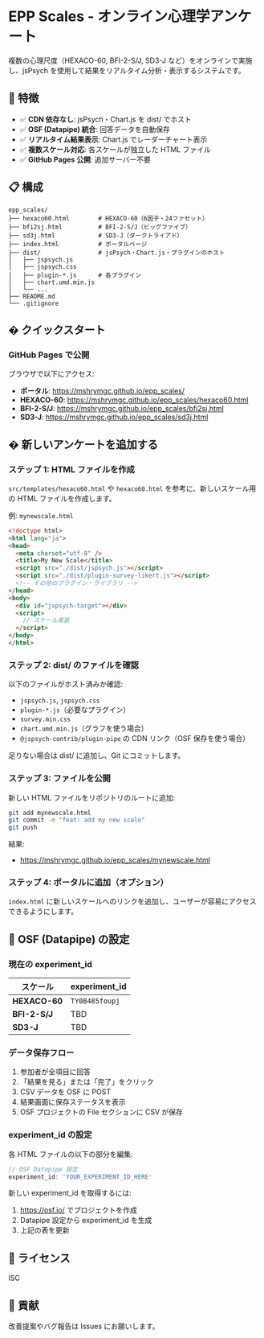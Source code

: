 # EPP Scales - オンライン心理学アンケート

複数の心理尺度（HEXACO-60, BFI-2-S/J, SD3-J など）をオンラインで実施し、jsPsych を使用して結果をリアルタイム分析・表示するシステムです。

## 🚀 特徴

- ✅ **CDN 依存なし**: jsPsych・Chart.js を dist/ でホスト
- ✅ **OSF (Datapipe) 統合**: 回答データを自動保存
- ✅ **リアルタイム結果表示**: Chart.js でレーダーチャート表示
- ✅ **複数スケール対応**: 各スケールが独立した HTML ファイル
- ✅ **GitHub Pages 公開**: 追加サーバー不要

## 📋 構成

```
epp_scales/
├── hexaco60.html        # HEXACO-60（6因子・24ファセット）
├── bfi2sj.html          # BFI-2-S/J（ビッグファイブ）
├── sd3j.html            # SD3-J（ダークトライアド）
├── index.html           # ポータルページ
├── dist/                # jsPsych・Chart.js・プラグインのホスト
│   ├── jspsych.js
│   ├── jspsych.css
│   ├── plugin-*.js      # 各プラグイン
│   ├── chart.umd.min.js
│   └── ...
├── README.md
└── .gitignore
```

## � クイックスタート

### GitHub Pages で公開

ブラウザで以下にアクセス:
- **ポータル**: https://mshrymgc.github.io/epp_scales/
- **HEXACO-60**: https://mshrymgc.github.io/epp_scales/hexaco60.html
- **BFI-2-S/J**: https://mshrymgc.github.io/epp_scales/bfi2sj.html
- **SD3-J**: https://mshrymgc.github.io/epp_scales/sd3j.html

## � 新しいアンケートを追加する

### ステップ 1: HTML ファイルを作成

`src/templates/hexaco60.html` や `hexaco60.html` を参考に、新しいスケール用の HTML ファイルを作成します。

例: `mynewscale.html`

```html
<!doctype html>
<html lang="ja">
<head>
  <meta charset="utf-8" />
  <title>My New Scale</title>
  <script src="./dist/jspsych.js"></script>
  <script src="./dist/plugin-survey-likert.js"></script>
  <!-- その他のプラグイン・ライブラリ -->
</head>
<body>
  <div id="jspsych-target"></div>
  <script>
    // スケール実装
  </script>
</body>
</html>
```

### ステップ 2: dist/ のファイルを確認

以下のファイルがホスト済みか確認:
- `jspsych.js`, `jspsych.css`
- `plugin-*.js`（必要なプラグイン）
- `survey.min.css`
- `chart.umd.min.js`（グラフを使う場合）
- `@jspsych-contrib/plugin-pipe` の CDN リンク（OSF 保存を使う場合）

足りない場合は dist/ に追加し、Git にコミットします。

### ステップ 3: ファイルを公開

新しい HTML ファイルをリポジトリのルートに追加:

```bash
git add mynewscale.html
git commit -m "feat: add my new scale"
git push
```

結果:
- https://mshrymgc.github.io/epp_scales/mynewscale.html

### ステップ 4: ポータルに追加（オプション）

`index.html` に新しいスケールへのリンクを追加し、ユーザーが容易にアクセスできるようにします。

## 📡 OSF (Datapipe) の設定

### 現在の experiment_id

| スケール | experiment_id |
|---------|---------------|
| **HEXACO-60** | `TY0B485foupj` |
| **BFI-2-S/J** | TBD |
| **SD3-J** | TBD |

### データ保存フロー

1. 参加者が全項目に回答
2. 「結果を見る」または「完了」をクリック
3. CSV データを OSF に POST
4. 結果画面に保存ステータスを表示
5. OSF プロジェクトの File セクションに CSV が保存

### experiment_id の設定

各 HTML ファイルの以下の部分を編集:

```javascript
// OSF Datapipe 設定
experiment_id: 'YOUR_EXPERIMENT_ID_HERE'
```

新しい experiment_id を取得するには:
1. https://osf.io/ でプロジェクトを作成
2. Datapipe 設定から experiment_id を生成
3. 上記の表を更新

## 📝 ライセンス

ISC

## 🤝 貢献

改善提案やバグ報告は Issues にお願いします。